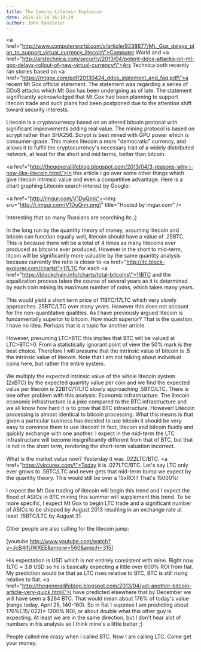 ```yaml
---
title: The Coming Litecoin Explosion
date: 2014-11-14 16:10:24
author: John Vandivier
---
```




<a href=\"http://www.computerworld.com/s/article/9238677/Mt._Gox_delays_plan_to_support_virtual_currency_litecoin\">Computer World</a> and <a href=\"http://arstechnica.com/security/2013/04/potent-ddos-attacks-on-mt-gox-delays-rollout-of-new-virtual-currency/\">Ars Technica</a> both recently ran stories based on <a href=\"https://mtgox.com/pdf/20130424_ddos_statement_and_faq.pdf\">a recent Mt Gox official statement</a>. The statement was regarding a series of DDoS attacks which Mt Gox has been undergoing as of late. The statement significantly acknowledged that Mt Gox had been planning to support litecoin trade and such plans had been postponed due to the attention shift toward security interests.<br /><br />Litecoin is a cryptocurrency based on an altered bitcoin protocol with significant improvements adding real value. The mining protocol is based on scrypt rather than SHA256. Scrypt is best mined with GPU power which is consumer-grade. This makes litecoin a more \"democratic\" currency, and allows it to fulfill the cryptocurrency's necessary trait of a widely distributed network, at least for the short and mid terms, better than bitcoin.<br /><br /><a href=\"http://thegenerallifeblog.blogspot.com/2013/04/3-reasons-why-i-now-like-litecoin.html\">In this article</a> I go over some other things which give litecoin intrinsic value and even a competitive advantage. Here is a chart graphing Litecoin search interest by Google:<br /><br /><a href=\"http://imgur.com/V1DuQnn\"><img src=\"http://i.imgur.com/V1DuQnn.png\" title=\"Hosted by imgur.com\" /></a><br /><br />Interesting that so many Russians are searching ltc ;)<br /><br />In the long run by the quantity theory of money, assuming litecoin and bitcoin can function equally well, litecoin should have a value of .25BTC. This is because there will be a total of 4 times as many litecoins ever produced as bitcoins ever produced. However in the short to mid-term, litcoin will be significantly more valuable by the same quantity analysis because currently the ratio is closer to <a href=\"http://ltc.block-explorer.com/charts\">17LTC</a> for each <a href=\"https://blockchain.info/charts/total-bitcoins\">11BTC</a> and the equalization process takes the course of several years as it is determined by each coin mining its maximum number of coins, which takes many years.<br /><br />This would yield a short term price of 11BTC/17LTC which very slowly approaches .25BTC/LTC over many years. However this does not account for the non-quantitative qualities. As I have previously argued litecoin is fundamentally superior to bitcoin. How much superior? That is the question. I have no idea. Perhaps that is a topic for another article.<br /><br />However, presuming LTC&gt;BTC this implies that BTC will be valued at LTC&gt;BTC&gt;0. From a statistically ignorant point of view the 50% mark is the best choice. Therefore I will presume that the intrinsic value of bitcoin is .5 the intrinsic value of litecoin. Note that I am not talking about individual coins here, but rather the entire system.<br /><br />We multiply the expected intrinsic value of the whole litecoin system (2xBTC) by the expected quantity value per coin and we find the expected value per litecoin is 22BTC/17LTC slowly approaching .5BTC/LTC. There is one other problem with this analysis: Economic infrastructure. The litecoin economic infrastructure is a joke compared to the BTC infrastructure and we all know how hard it is to grow that BTC infrastructure. However! Litecoin processing is almost identical to bitcoin processing. What this means is that given a particular business has decided to use bitcoin it should be very easy to convince them to use litecoin! In fact, litecoin and bitcoin fluidly and quickly exchange with one another. I expect in the mid-term the LTC infrastructure will become insignificantly different from that of BTC, but that is not in the short term, rendering the short-term valuation incorrect.<br /><br />What is the market value now? Yesterday it was .022LTC/BTC. <a href=\"https://vircurex.com/\">Today it is .027LTC/BTC.</a> Let's say LTC only ever grows to .5BTC/LTC and never gets that mid-term bump we expect by the quantity theory. This would still be over a 15xROI!! That's 15000%!<br /><br />I expect the Mt Gox trading of litecoin will begin this trend and I expect the flood of ASICs in BTC mining this summer will supplement this trend. To be more specific, I expect Mt Gox to begin LTC trade and a significant number of ASICs to be shipped by August 2013 resulting in an exchange rate at least .15BTC/LTC by August 31.<br /><br />Other people are also calling for the litecoin jump:<br /><br />[youtube http://www.youtube.com/watch?v=JcB4lfUWXEE&amp;w=560&amp;h=315]<br /><br />His expectation is USD which is not entirely consistent with mine. Right now 1LTC = 3.8 USD so he is basically expecting a little over 600% ROI from fiat. My prediction would be that as LTC rises relative to BTC, BTC is still rising relative to fiat. <a href=\"http://thegenerallifeblog.blogspot.com/2013/04/yet-another-bitcoin-article-very-quick.html\">I have predicted elsewhere</a> that by December we will have seen a $264 BTC. That would mean about 176% of today's value (range today, April 25, 140-160). So in fiat I suppose I am predicting about 176%(.15/.022)= 1200% ROI, or about double what this other guy is expecting. At least we are in the same direction, but I don't hear alot of numbers in his analysis so I think mine's a little better ;)<br /><br />People called me crazy when I called BTC. Now I am calling LTC. Come get your money.